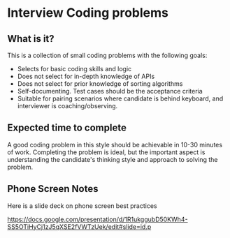 # Interview Coding problems

## What is it?

This is a collection of small coding problems with the following goals:

* Selects for basic coding skills and logic
* Does not select for in-depth knowledge of APIs
* Does not select for prior knowledge of sorting algorithms
* Self-documenting.  Test cases should be the acceptance criteria
* Suitable for pairing scenarios where candidate is behind keyboard, and interviewer is coaching/observing.


## Expected time to complete

A good coding problem in this style should be achievable in 10-30 minutes of work.  Completing the problem is ideal, but the important aspect is understanding the candidate's thinking style and approach to solving the problem.


## Phone Screen Notes

Here is a slide deck on phone screen best practices

https://docs.google.com/presentation/d/1R1ukggubD50KWh4-SS5OTiHyCj1zJ5qXSE2fVWTzUek/edit#slide=id.p
